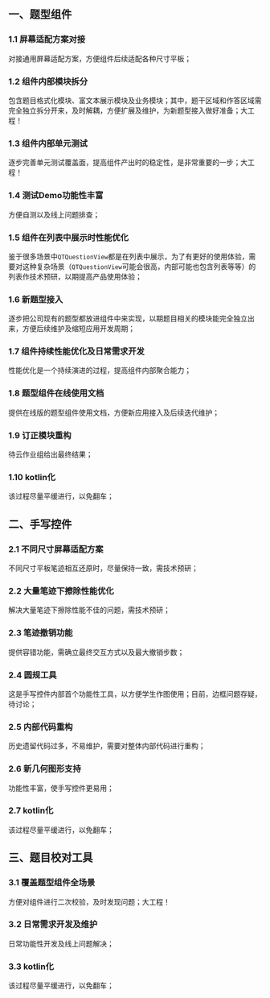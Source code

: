 ## 一、题型组件

### 1.1 屏幕适配方案对接

对接通用屏幕适配方案，方便组件后续适配各种尺寸平板；

### 1.2 组件内部模块拆分

包含题目格式化模块、富文本展示模块及业务模块；其中，题干区域和作答区域需完全独立拆分开来，及时解耦，方便扩展及维护，为新题型接入做好准备；大工程！

### 1.3 组件内部单元测试

逐步完善单元测试覆盖面，提高组件产出时的稳定性，是非常重要的一步；大工程！

### 1.4 测试Demo功能性丰富

方便自测以及线上问题排查；

### 1.5 组件在列表中展示时性能优化

鉴于很多场景中`QTQuestionView`都是在列表中展示，为了有更好的使用体验，需要对这种复杂场景（`QTQuestionView`可能会很高，内部可能也包含列表等等）的列表作技术预研，以期提高产品使用体验；

### 1.6 新题型接入

逐步把公司现有的题型都放进组件中来实现，以期题目相关的模块能完全独立出来，方便后续维护及缩短应用开发周期；

### 1.7 组件持续性能优化及日常需求开发

性能优化是一个持续演进的过程，提高组件内部聚合能力；

### 1.8 题型组件在线使用文档

提供在线版的题型组件使用文档，方便新应用接入及后续迭代维护；

### 1.9 订正模块重构

待云作业组给出最终结果；

### 1.10 kotlin化

该过程尽量平缓进行，以免翻车；

## 二、手写控件

### 2.1 不同尺寸屏幕适配方案

不同尺寸平板笔迹相互还原时，尽量保持一致，需技术预研；

### 2.2 大量笔迹下擦除性能优化

解决大量笔迹下擦除性能不佳的问题，需技术预研；

### 2.3 笔迹撤销功能

提供容错功能，需确立最终交互方式以及最大撤销步数；

### 2.4 圆规工具

这是手写控件内部首个功能性工具，以方便学生作图使用；目前，边框问题存疑，待讨论；

### 2.5 内部代码重构

历史遗留代码过多，不易维护，需要对整体内部代码进行重构；

### 2.6 新几何图形支持

功能性丰富，使手写控件更易用；

### 2.7 kotlin化

该过程尽量平缓进行，以免翻车；

## 三、题目校对工具

### 3.1 覆盖题型组件全场景

方便对组件进行二次校验，及时发现问题；大工程！

### 3.2 日常需求开发及维护

日常功能性开发及线上问题解决；

### 3.3 kotlin化

该过程尽量平缓进行，以免翻车；